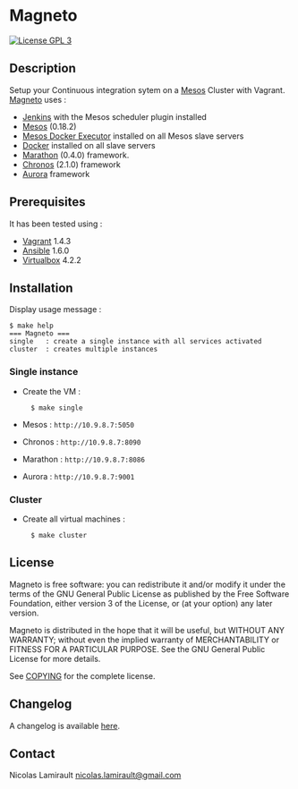 Magneto
==========

[![License GPL 3][badge-license]][COPYING]

## Description

Setup your Continuous integration sytem on a [Mesos][] Cluster with Vagrant. [Magneto][] uses :
* [Jenkins][]  with the Mesos scheduler plugin installed
* [Mesos][] (0.18.2)
* [Mesos Docker Executor][] installed on all Mesos slave servers
* [Docker][] installed on all slave servers
* [Marathon][] (0.4.0) framework.
* [Chronos][] (2.1.0) framework
* [Aurora][] framework


## Prerequisites

It has been tested using :
* [Vagrant][] 1.4.3
* [Ansible][] 1.6.0
* [Virtualbox][] 4.2.2


## Installation

Display usage message :

    $ make help
    === Magneto ===
    single   : create a single instance with all services activated
    cluster  : creates multiple instances

### Single instance

* Create the VM :

        $ make single

* Mesos : `http://10.9.8.7:5050`
* Chronos : `http://10.9.8.7:8090`
* Marathon : `http://10.9.8.7:8086`
* Aurora : `http://10.9.8.7:9001`


### Cluster

* Create all virtual machines :

        $ make cluster


## License

Magneto is free software: you can redistribute it and/or modify it under the
terms of the GNU General Public License as published by the Free Software
Foundation, either version 3 of the License, or (at your option) any later
version.

Magneto is distributed in the hope that it will be useful, but WITHOUT ANY
WARRANTY; without even the implied warranty of MERCHANTABILITY or FITNESS FOR A
PARTICULAR PURPOSE.  See the GNU General Public License for more details.

See [COPYING][] for the complete license.


## Changelog

A changelog is available [here](ChangeLog.md).


## Contact

Nicolas Lamirault <nicolas.lamirault@gmail.com>



[Magneto]: https://github.com/nlamirault/magneto
[COPYING]: https://github.com/nlamirault/magneto/blob/master/COPYING
[Issue tracker]: https://github.com/nlamirault/magneto/issues

[badge-license]: https://img.shields.io/badge/license-GPL_3-green.svg?style=flat

[Jenkins]: http://jenkins-ci.org
[Mesos]: http://mesos.apache.org
[Mesos Docker Executor]: https://github.com/mesosphere/mesos-docker
[Docker]: https://www.docker.io
[Marathon]: https://github.com/mesosphere/marathon
[Chronos]: http://airbnb.github.io/chronos
[Aurora]: http://aurora.incubator.apache.org
[Vagrant]: http://www.vagrantup.com
[Ansible]: http://www.ansible.com
[Virtualbox]: https://www.virtualbox.org
